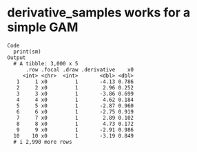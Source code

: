 # derivative_samples works for a simple GAM

    Code
      print(sm)
    Output
      # A tibble: 3,000 x 5
          .row .focal .draw .derivative    x0
         <int> <chr>  <int>       <dbl> <dbl>
       1     1 x0         1       -4.13 0.786
       2     2 x0         1        2.96 0.252
       3     3 x0         1       -3.86 0.699
       4     4 x0         1        4.62 0.184
       5     5 x0         1       -2.87 0.960
       6     6 x0         1       -2.75 0.919
       7     7 x0         1        2.89 0.102
       8     8 x0         1        4.73 0.172
       9     9 x0         1       -2.91 0.986
      10    10 x0         1       -3.19 0.849
      # i 2,990 more rows

